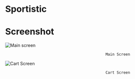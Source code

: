 # Sportistic

# Screenshot

      
![Main screen](https://github.com/Nurujjaman329/Ecommerce-Sports/assets/57903604/6d3cb335-3baa-465f-b486-bc206a612920)

                                                 Main Screen


![Cart Screen](https://github.com/Nurujjaman329/Ecommerce-Sports/assets/57903604/5b8e49da-c4ad-4258-882f-25b72dd8738b)


                                                 Cart Screen
